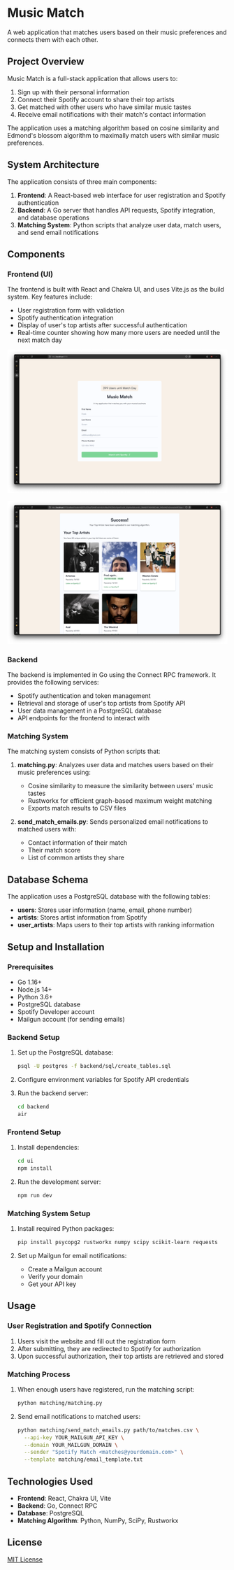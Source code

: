 # Music Match

A web application that matches users based on their music preferences and connects them with each other.

## Project Overview

Music Match is a full-stack application that allows users to:

1. Sign up with their personal information
2. Connect their Spotify account to share their top artists
3. Get matched with other users who have similar music tastes
4. Receive email notifications with their match's contact information

The application uses a matching algorithm based on cosine similarity and Edmond's blossom algorithm 
to maximally match users with similar music preferences.

## System Architecture

The application consists of three main components:

1. **Frontend**: A React-based web interface for user registration and Spotify authentication
2. **Backend**: A Go server that handles API requests, Spotify integration, and database operations
3. **Matching System**: Python scripts that analyze user data, match users, and send email notifications

## Components

### Frontend (UI)

The frontend is built with React and Chakra UI, and uses Vite.js as the build system. Key features include:

- User registration form with validation
- Spotify authentication integration
- Display of user's top artists after successful authentication
- Real-time counter showing how many more users are needed until the next match day

![Form](./photos/Form.png)

![Matching Page](./photos/Matched.png)

### Backend

The backend is implemented in Go using the Connect RPC framework. It provides the following services:

- Spotify authentication and token management
- Retrieval and storage of user's top artists from Spotify API
- User data management in a PostgreSQL database
- API endpoints for the frontend to interact with

### Matching System

The matching system consists of Python scripts that:

1. **matching.py**: Analyzes user data and matches users based on their music preferences using:
   - Cosine similarity to measure the similarity between users' music tastes
   - Rustworkx for efficient graph-based maximum weight matching
   - Exports match results to CSV files

2. **send_match_emails.py**: Sends personalized email notifications to matched users with:
   - Contact information of their match
   - Their match score
   - List of common artists they share

## Database Schema

The application uses a PostgreSQL database with the following tables:

- **users**: Stores user information (name, email, phone number)
- **artists**: Stores artist information from Spotify
- **user_artists**: Maps users to their top artists with ranking information

## Setup and Installation

### Prerequisites

- Go 1.16+
- Node.js 14+
- Python 3.6+
- PostgreSQL database
- Spotify Developer account
- Mailgun account (for sending emails)

### Backend Setup

1. Set up the PostgreSQL database:
   ```bash
   psql -U postgres -f backend/sql/create_tables.sql
   ```

2. Configure environment variables for Spotify API credentials

3. Run the backend server:
   ```bash
   cd backend
   air
   ```

### Frontend Setup

1. Install dependencies:
   ```bash
   cd ui
   npm install
   ```

2. Run the development server:
   ```bash
   npm run dev
   ```

### Matching System Setup

1. Install required Python packages:
   ```bash
   pip install psycopg2 rustworkx numpy scipy scikit-learn requests
   ```

2. Set up Mailgun for email notifications:
   - Create a Mailgun account
   - Verify your domain
   - Get your API key

## Usage

### User Registration and Spotify Connection

1. Users visit the website and fill out the registration form
2. After submitting, they are redirected to Spotify for authorization
3. Upon successful authorization, their top artists are retrieved and stored

### Matching Process

1. When enough users have registered, run the matching script:
   ```bash
   python matching/matching.py
   ```

2. Send email notifications to matched users:
   ```bash
   python matching/send_match_emails.py path/to/matches.csv \
     --api-key YOUR_MAILGUN_API_KEY \
     --domain YOUR_MAILGUN_DOMAIN \
     --sender "Spotify Match <matches@yourdomain.com>" \
     --template matching/email_template.txt
   ```

## Technologies Used

- **Frontend**: React, Chakra UI, Vite
- **Backend**: Go, Connect RPC
- **Database**: PostgreSQL
- **Matching Algorithm**: Python, NumPy, SciPy, Rustworkx

## License

[MIT License](LICENSE)
